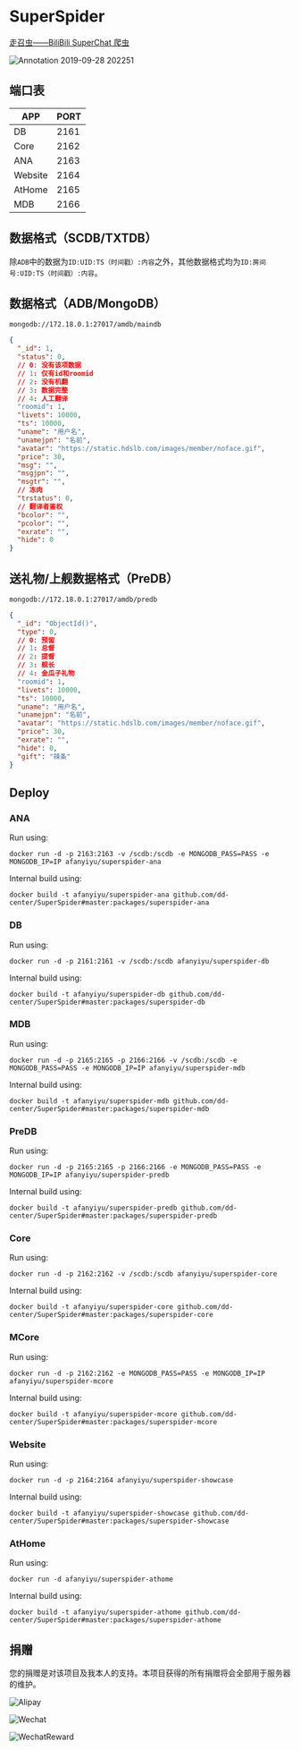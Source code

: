 # SuperSpider

[走召虫——BiliBili SuperChat 爬虫](https://docs.bilisc.com/)

![Annotation 2019-09-28 202251](https://user-images.githubusercontent.com/20179549/65817757-acb5f880-e23d-11e9-93c6-e5ff445b9880.png)

## 端口表

| APP     | PORT |
| ------- | ---- |
| DB      | 2161 |
| Core    | 2162 |
| ANA     | 2163 |
| Website | 2164 |
| AtHome  | 2165 |
| MDB     | 2166 |

## 数据格式（SCDB/TXTDB）

除`ADB`中的数据为`ID:UID:TS（时间戳）:内容`之外，其他数据格式均为`ID:房间号:UID:TS（时间戳）:内容`。

## 数据格式（ADB/MongoDB）

`mongodb://172.18.0.1:27017/amdb/maindb`

```json with comments
{
  "_id": 1,
  "status": 0,
  // 0: 没有该项数据
  // 1: 仅有id和roomid
  // 2: 没有机翻
  // 3: 数据完整
  // 4: 人工翻译
  "roomid": 1,
  "livets": 10000,
  "ts": 10000,
  "uname": "用户名",
  "unamejpn": "名前",
  "avatar": "https://static.hdslb.com/images/member/noface.gif",
  "price": 30,
  "msg": "",
  "msgjpn": "",
  "msgtr": "",
  // 冻肉
  "trstatus": 0,
  // 翻译者鉴权
  "bcolor": "",
  "pcolor": "",
  "exrate": "",
  "hide": 0
}
```

## 送礼物/上舰数据格式（PreDB）

`mongodb://172.18.0.1:27017/amdb/predb`

```json with comments
{
  "_id": "ObjectId()",
  "type": 0,
  // 0: 预留
  // 1: 总督
  // 2: 提督
  // 3: 舰长
  // 4: 金瓜子礼物
  "roomid": 1,
  "livets": 10000,
  "ts": 10000,
  "uname": "用户名",
  "unamejpn": "名前",
  "avatar": "https://static.hdslb.com/images/member/noface.gif",
  "price": 30,
  "exrate": "",
  "hide": 0,
  "gift": "辣条"
}
```

## Deploy

### ANA

Run using:

`docker run -d -p 2163:2163 -v /scdb:/scdb -e MONGODB_PASS=PASS -e MONGODB_IP=IP afanyiyu/superspider-ana`

Internal build using:

`docker build -t afanyiyu/superspider-ana github.com/dd-center/SuperSpider#master:packages/superspider-ana`

### DB

Run using:

`docker run -d -p 2161:2161 -v /scdb:/scdb afanyiyu/superspider-db`

Internal build using:

`docker build -t afanyiyu/superspider-db github.com/dd-center/SuperSpider#master:packages/superspider-db`

### MDB

Run using:

`docker run -d -p 2165:2165 -p 2166:2166 -v /scdb:/scdb -e MONGODB_PASS=PASS -e MONGODB_IP=IP afanyiyu/superspider-mdb`

Internal build using:

`docker build -t afanyiyu/superspider-mdb github.com/dd-center/SuperSpider#master:packages/superspider-mdb`

### PreDB

Run using:

`docker run -d -p 2165:2165 -p 2166:2166 -e MONGODB_PASS=PASS -e MONGODB_IP=IP afanyiyu/superspider-predb`

Internal build using:

`docker build -t afanyiyu/superspider-predb github.com/dd-center/SuperSpider#master:packages/superspider-predb`

### Core

Run using:

`docker run -d -p 2162:2162 -v /scdb:/scdb afanyiyu/superspider-core`

Internal build using:

`docker build -t afanyiyu/superspider-core github.com/dd-center/SuperSpider#master:packages/superspider-core`

### MCore

Run using:

`docker run -d -p 2162:2162 -e MONGODB_PASS=PASS -e MONGODB_IP=IP afanyiyu/superspider-mcore`

Internal build using:

`docker build -t afanyiyu/superspider-mcore github.com/dd-center/SuperSpider#master:packages/superspider-mcore`

### Website

Run using:

`docker run -d -p 2164:2164 afanyiyu/superspider-showcase`

Internal build using:

`docker build -t afanyiyu/superspider-showcase github.com/dd-center/SuperSpider#master:packages/superspider-showcase`

### AtHome

Run using:

`docker run -d afanyiyu/superspider-athome`

Internal build using:

`docker build -t afanyiyu/superspider-athome github.com/dd-center/SuperSpider#master:packages/superspider-athome`

## 捐赠

您的捐赠是对该项目及我本人的支持。本项目获得的所有捐赠将会全部用于服务器的维护。

![Alipay](https://raw.githubusercontent.com/dd-center/SuperSpider/master/docs/pay/Alipay.jpg)

![Wechat](https://raw.githubusercontent.com/dd-center/SuperSpider/master/docs/pay/Wechat.png)

![WechatReward](https://raw.githubusercontent.com/dd-center/SuperSpider/master/docs/pay/WechatReward.png)
